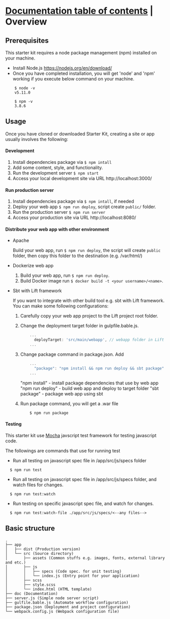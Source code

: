 # [Documentation table of contents](TOC.md) | Overview

## Prerequisites

This starter kit requires a node package management (npm) installed on your machine.

* Install Node.js https://nodejs.org/en/download/
* Once you have completed installation, you will get 'node' and 'npm' working if you execute below command on your machine.

```
    $ node -v
    v5.11.0
```

```
    $ npm -v
    3.8.6
```


## Usage

Once you have cloned or downloaded Starter Kit, creating a site or app usually involves the following:

#### Development

1. Install dependencies package via ```$ npm intall```
2. Add some content, style, and functionality.
3. Run the development server ```$ npm start```
4. Access your local development site via URL http://localhost:3000/


#### Run production server

1. Install dependencies package via ```$ npm intall```, if needed
2. Deploy your web app ```$ npm run deploy```, script create ```public/``` folder.
3. Run the production server ```$ npm run server```
4. Access your production site via URL http://localhost:8080/

#### Distribute your web app with other environment

* Apache

    Build your web app, run ```$ npm run deploy```, the script will create ```public``` folder, then copy this folder to the destination (e.g. /var/html/)

* Dockerize web app
    
    1. Build your web app, run ```$ npm run deploy```.
    2. Build Docker image run ```$ docker build -t <your username>/<name>```.

* Sbt with Lift framework

    If you want to integrate with other build tool e.g. sbt with Lift framework. You can make some following configurations:

    1. Carefully copy your web app project to the Lift project root folder.

    2. Change the deployment target folder in gulpfile.bable.js.

        ```javascript
            ...
              deployTarget: 'src/main/webapp', // webapp folder in Lift framework
            ...
        ```

    3. Change package command in package.json. Add 

        ```javascript
            ...
              "package": "npm install && npm run deploy && sbt package" 
            ...
        ```

        "npm install" - install package dependencies that use by web app
        "npm run deploy" - build web app and deploy to target folder
        "sbt package" - package web app using sbt

    4. Run package command, you will get a .war file

        ```
            $ npm run package
        ```

#### Testing

This starter kit use [Mocha](https://mochajs.org) javscript test framework for testing javascript code.

The followings are commands that use for running test 

- Run all testing on javascript spec file in /app/src/js/specs folder

```
  $ npm run test
```

- Run all testing on javascript spec file in /app/src/js/specs folder, and watch files for changes.

```
  $ npm run test:watch
```

- Run testing on specific javascript spec file, and watch for changes.

```
  $ npm run test:watch-file ./app/src/js/specs/<--any files-->
```

## Basic structure

```
.
├── app
│   ├── dist (Production version)
│   └── src (Source directory)
│       ├── assets (Common stuffs e.g. images, fonts, external library and etc.)
│       ├── js
│       │   ├── specs (Code spec. for unit testing) 
│       │   └── index.js (Entry point for your application) 
│       ├── scss
│       ├── style.scss
│       └── index.html (HTML template) 
├── doc (Documentation)
├── server.js (Simple node server script)
├── gulfile.bable.js (Automate workflow configuration)
├── package.json (Deployment and project configuration)
└── webpack.config.js (Webpack configuration file)


